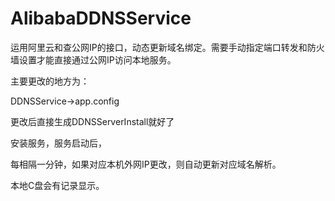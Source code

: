 # AlibabaDDNSService
运用阿里云和查公网IP的接口，动态更新域名绑定。需要手动指定端口转发和防火墙设置才能直接通过公网IP访问本地服务。

主要更改的地方为：

DDNSService->app.config
    <add key="AccessKeyId" value="你的阿里云KeyID" />
    <add key="AccessKeySecret" value="你的阿里云Key密码" />
    <add key="DomainName" value="你的网站域名" />
    <add key="RR" value="前缀" />
    <add key="TTL" value="超时时间按照秒为单位（免费则改成600）" />
    
更改后直接生成DDNSServerInstall就好了

安装服务，服务启动后，


每相隔一分钟，如果对应本机外网IP更改，则自动更新对应域名解析。

本地C盘会有记录显示。
